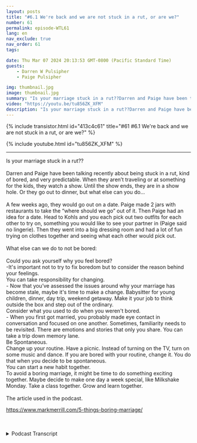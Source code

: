 ```yaml
---
layout: posts
title: "#6.1 We're back and we are not stuck in a rut, or are we?"
number: 61
permalink: episode-WTL61
lang: en
nav_exclude: true
nav_order: 61
tags:

date: Thu Mar 07 2024 20:13:53 GMT-0800 (Pacific Standard Time)
guests:
    - Darren W Pulsipher
    - Paige Pulsipher

img: thumbnail.jpg
image: thumbnail.jpg
summary: "Is your marriage stuck in a rut??Darren and Paige have been talking recently about being stuck in a rut, kind of bored, and very predictable. When they aren’t traveling or at something for the kids, they watch a show. Until the show ends, they are in a show hole. Or they go out to dinner, but what else can you do…A few weeks ago, they would go out on a date. Paige made 2 jars with restaurants to take the “where should we go” out of it. Then Paige had an idea for a date. Head to Kohls and you each pick out two outfits for each other to try on, something you would like to see your partner in (Paige said no lingerie). Then they went into a big dressing room and had a lot of fun trying on clothes together and seeing what each other would pick out. What else can we do to not be bored:Could you ask yourself why you feel bored?-It's important not to try to fix boredom but to consider the reason behind your feelings.You can take responsibility for changing.- Now that you’ve assessed the issues around why your marriage has become stale, maybe it's time to make a change. Babysitter for young children, dinner, day trip, weekend getaway. Make it your job to think outside the box and step out of the ordinary.Consider what you used to do when you weren't bored. - When you first got married, you probably made eye contact in conversation and focused on one another. Sometimes, familiarity needs to be revisited. There are emotions and stories that only you share. You can take a trip down memory lane.Be Spontaneous.Change up your routine. Have a picnic. Instead of turning on the TV, turn on some music and dance. If you are bored with your routine, change it. You do that when you decide to be spontaneous.You can start a new habit together.To avoid a boring marriage, it might be time to do something exciting together. Maybe decide to make one day a week special, like Milkshake Monday. Take a class together. Grow and learn together. The article used in the podcast. https://www.markmerrill.com/5-things-boring-marriage/"
video: "https://youtu.be/tu856ZK_XFM"
description: "Is your marriage stuck in a rut??Darren and Paige have been talking recently about being stuck in a rut, kind of bored, and very predictable. When they aren’t traveling or at something for the kids, they watch a show. Until the show ends, they are in a show hole. Or they go out to dinner, but what else can you do…A few weeks ago, they would go out on a date. Paige made 2 jars with restaurants to take the “where should we go” out of it. Then Paige had an idea for a date. Head to Kohls and you each pick out two outfits for each other to try on, something you would like to see your partner in (Paige said no lingerie). Then they went into a big dressing room and had a lot of fun trying on clothes together and seeing what each other would pick out. What else can we do to not be bored:Could you ask yourself why you feel bored?-It's important not to try to fix boredom but to consider the reason behind your feelings.You can take responsibility for changing.- Now that you’ve assessed the issues around why your marriage has become stale, maybe it's time to make a change. Babysitter for young children, dinner, day trip, weekend getaway. Make it your job to think outside the box and step out of the ordinary.Consider what you used to do when you weren't bored. - When you first got married, you probably made eye contact in conversation and focused on one another. Sometimes, familiarity needs to be revisited. There are emotions and stories that only you share. You can take a trip down memory lane.Be Spontaneous.Change up your routine. Have a picnic. Instead of turning on the TV, turn on some music and dance. If you are bored with your routine, change it. You do that when you decide to be spontaneous.You can start a new habit together.To avoid a boring marriage, it might be time to do something exciting together. Maybe decide to make one day a week special, like Milkshake Monday. Take a class together. Grow and learn together. The article used in the podcast. https://www.markmerrill.com/5-things-boring-marriage/"
---
```


<div>
{% include transistor.html id="413c4c61" title="#61 #6.1 We're back and we are not stuck in a rut, or are we?" %}

{% include youtube.html id="tu856ZK_XFM" %}
</div>

---

<html><head></head><body><div>Is your marriage stuck in a rut??<br><br>Darren and Paige have been talking recently 
about being stuck in a rut, kind of bored, and very predictable. When they aren’t traveling or at something for the 
kids, they watch a show. Until the show ends, they are in a show hole. Or they go out to dinner, but what else can 
you do…<br><br>A few weeks ago, they would go out on a date. Paige made 2 jars with restaurants to take the “where 
should we go” out of it. Then Paige had an idea for a date. Head to Kohls and you each pick out two outfits for each 
other to try on, something you would like to see your partner in (Paige said no lingerie). Then they went into a big 
dressing room and had a lot of fun trying on clothes together and seeing what each other would pick out.&nbsp;
<br><br>What else can we do to not be bored:<br><br>Could you ask yourself why you feel bored?<br>-It's important 
not to try to fix boredom but to consider the reason behind your feelings.<br>You can take responsibility for 
changing.<br>- Now that you’ve assessed the issues around why your marriage has become stale, maybe it's time to make 
a change. Babysitter for young children, dinner, day trip, weekend getaway. Make it your job to think outside the box and step out of the ordinary.<br>Consider what you used to do when you weren't bored.&nbsp;<br>- When you first got married, you probably made eye contact in conversation and focused on one another. Sometimes, familiarity needs to be revisited. There are emotions and stories that only you share. You can take a trip down memory lane.<br>Be Spontaneous.<br>Change up your routine. Have a picnic. Instead of turning on the TV, turn on some music and dance. If you are bored with your routine, change it. You do that when you decide to be spontaneous.<br>You can start a new habit together.<br>To avoid a boring marriage, it might be time to do something exciting together. Maybe decide to make one day a week special, like Milkshake Monday. Take a class together. Grow and learn together.&nbsp;<br><br>The article used in the podcast. 

<a href="https://www.markmerrill.com/5-things-boring-marriage/">https://www.markmerrill.com/5-things-boring-marriage/</a>
<br><br><br></div>


<details>
<summary> Podcast Transcript </summary>

<p>﻿1</p>
<p>Hey, we're back.</p>
<p>It's been about, what, six months,maybe seven months since we podcast it.</p>
<p>It's been a crazy seven months.</p>
<p>We've had a lot going on. I guess.</p>
<p>We have.</p>
<p>And I think even when we dida few podcasts seven months ago,we only did a few podcastslike we haven't been fully back for it.</p>
<p>We've been focusing instantfor a really long time.</p>
<p>No, we haven't.</p>
<p>And I blame the suits for that.</p>
<p>No, not the the Mafia.</p>
<p>Apparel. Men's wear.</p>
<p>No, no TV shows, suits.</p>
<p>It's it's all its fault.</p>
<p>It consumed us for, what, eight seasons?yeah. Yeah.</p>
<p>And we did. We watched a lot. Okay. But.</p>
<p>But I know our listeners are dying to knowwhy we're back, right?</p>
<p>Aren't you all dying to know?</p>
<p>Because we finished shoots.</p>
<p>We finished. We're in the show.</p>
<p>Free time now.</p>
<p>We have free time.</p>
<p>So if you found a new you found a new showfor us to binge watch.</p>
<p>The rookie. The rookie.</p>
<p>We like that show. It's fun. Shotsget you. Okay.</p>
<p>So seriously,you have wanted to come back and podcastfor a really long time and I have beenthe one that has been hesitant.</p>
<p>Well and I have my own podcast Embracing</p>
<p>Digital Transformation that I write.</p>
<p>So I get my podcast fix already. Okay.</p>
<p>But I wanted a podcast with you.</p>
<p>Yeah, just brag about your other podcast.</p>
<p>I it's not bragging.</p>
<p>I get a little,you know, self-promotion, self-promotion.</p>
<p>But you know.</p>
<p>Listen, embracing digital transformation.</p>
<p>No, we actually want you to listento that one.</p>
<p>Yeah. Yes.</p>
<p>Because, you know,you're getting to the point where we can.</p>
<p>Start monetizing. Now. Yeah.</p>
<p>I think you made like a dollar. Lefta dollar 50.</p>
<p>So people, come on, you can help us out.</p>
<p>Help me buy a lemonade.</p>
<p>I was just saying I wanted the lemonade.</p>
<p>All right, but seriously,</p>
<p>So what were you going to say?</p>
<p>Why did we stop podcasting?</p>
<p>Why are we doing it again?</p>
<p>Well, like I said, you.</p>
<p>You have been wanting to start back up.</p>
<p>I have been feeling that we've kind ofsaid everything that there is to sayfrom our perspectiveabout blended families,because our podcast originally startedas a blended family podcast.</p>
<p>Yeah, but it never stuck just to blended.</p>
<p>You know, it didn't we.</p>
<p>Always talked about how to make lemonadewhen life throws you lemons.</p>
<p>Right?</p>
<p>Which is in our introand things like that.</p>
<p>So it kind of already gone that way.</p>
<p>But we're even moving further awayfrom blended families.</p>
<p>Why is that? Paige Not just becausebecause ouryoungest are now moving out of the house.</p>
<p>We're moving to a different space.</p>
<p>So sad.</p>
<p>We have a junior and a senior. That's it.</p>
<p>That's all the stuff anyway.</p>
<p>But yeah, I just I just felt like,</p>
<p>Do we have anything new to say?</p>
<p>Does anybody care about whatwe have to say?</p>
<p>Haven't we said it all?</p>
<p>So that's how I kept feeling.</p>
<p>But in the last month or so,we've been talking about,we really enjoy doing a podcast together.</p>
<p>It it's fun.</p>
<p>It is. It's fun.</p>
<p>It's cheaperthan going to marriage therapy.</p>
<p>That is true.</p>
<p>And this actually gets ustalking a lot about stuff.</p>
<p>Yeah,sometimes I don't want to talk about.</p>
<p>I was going to say, you know, we shouldmaybe have some episodes that arewhere's the lemonade after the recording?</p>
<p>Because Darren doesn't see these thingsuntil we're actually recording.</p>
<p>Like he</p>
<p>I just pulled this up and he was like.</p>
<p>Yeah, the Paige has all the research forthe episodes and then I'm I'm just a tool.</p>
<p>Yeah, well, yeah, you get.</p>
<p>I'm just a tool.</p>
<p>I'm going to I'm going to leave that onealone.</p>
<p>You get the recordingset up and all of that,and then you literally seewhat I have put together, the outline.</p>
<p>We don't have a script.</p>
<p>I just put together an outline.</p>
<p>You see thatas we're getting ready to record.</p>
<p>You know.</p>
<p>Sometimes as we're recording, I'mreading it going, what's. Yes?</p>
<p>So then we if it's anythingnoteworthy,we might have a longer conversation,a dicier conversationafter we stop recording.</p>
<p>So maybe so maybe we should record that.</p>
<p>That'll be on our paid version.</p>
<p>You can find that on YouTube.yeah.</p>
<p>If you subscribe, we'll. We'll set it up.</p>
<p>You can subscribe and see the see the postepisode discussion.</p>
<p>Some outtakes that might be more excitingthan the recording.</p>
<p>Ah, but today we're going to talk aboutwhen your marriage is stuck in a rut.</p>
<p>What's it? Let's get to that.wait, we didn't finishtalking about our new format.okay.</p>
<p>So we're not just going to be talkingabout blended families.</p>
<p>We are going to have one.</p>
<p>We're goingto have four out of the four weeks.</p>
<p>We're going to talk about four differentthings or talk about relationships.</p>
<p>One week we're going to talk about blendedfamilies.</p>
<p>One week we're going to talk aboutwhat are the other travel.</p>
<p>Yeah, travel, maybe date ideas,</p>
<p>I think one.</p>
<p>And then the other one iswe're going to talk about a current eventbecause I know you're all dying to have</p>
<p>Darren Paige talk about current events.</p>
<p>You need to know how we feel about.</p>
<p>Yeah, well.</p>
<p>We'll we'll obviously pick thingsthat we don't agree onbecause that's more fun to listen to.</p>
<p>That's that's really easy.</p>
<p>We don't agree on a lot of stuff,you know.</p>
<p>Until we're done with the conversation,then she obviously agrees with that.yeah. Always, always.</p>
<p>I think 95% of our conversationsend with let's just agree to disagree.</p>
<p>I think she just likes to disagreewith you.</p>
<p>Do say that you're like,why do you want to argue with me?</p>
<p>Yeah, because I just do.</p>
<p>Okay, now back to so todaywe're going to talk aboutare you stuck in a rutwith your relationship?</p>
<p>Because we've we've been feeling that way,especially after we finish suits.</p>
<p>Well, yeah, because our whole.</p>
<p>Our whole world revolves around suits.</p>
<p>Derek, do you have timeto watch your suits for lunch?</p>
<p>Yeah, I do. It's 40 minutes long.</p>
<p>Yeah. Okay.</p>
<p>That is pretty.</p>
<p>Is pretty sad. Our date night,it was like what you want to do tonight?</p>
<p>Let's get some takeout and watch suits.</p>
<p>Yeah, we can.</p>
<p>We can slam downfive episodes of suits and one.my goodness.</p>
<p>We did watch suits on video, Angel. We.</p>
<p>We had to. There is.</p>
<p>Yeah.</p>
<p>If you don't know what good Angel is,look it up it, itcleans up the language or anything elsethat's in our show.</p>
<p>So we did watch it on Ben because there'squite a bit of swearing in it.</p>
<p>So we have been talking aboutare we stuck in a rut?</p>
<p>Are we are we pretty boring?</p>
<p>And so several weeks agowe were like, hey, date nights coming up,what should we do?</p>
<p>And we literally were like,</p>
<p>What should we do?</p>
<p>What should we do?</p>
<p>So we plan for how to do dating.</p>
<p>We what? Yeah, we put we plan it.</p>
<p>We said, what should we do for play?</p>
<p>And you said, Hey, let's plan outsome dates and do something about that.</p>
<p>And that'swhat we ended up doing that night.</p>
<p>We didn't go out at all.</p>
<p>We just sat around and talked about thingsthat we could do, ideas let's remember.</p>
<p>No, I don'tremember that.</p>
<p>That's all we ask. What we have.</p>
<p>So we did.</p>
<p>And that's what led to your jaw idea.</p>
<p>Know the joke?</p>
<p>Okay. Okay.</p>
<p>Don't you remember? Yes. So the Jared.</p>
<p>So let me explain the jar idea.</p>
<p>I have two jars because I don't knowif you guys are like this,but we spend probably a half hour whenwe go out to dinner going, where do we go?</p>
<p>I don't care.</p>
<p>Where do you want to go? I don't know.</p>
<p>Where do you want to go?</p>
<p>And then, you know, one of us might saywe should go here.</p>
<p>Another one goes, I.</p>
<p>I just had. That.</p>
<p>Okay. No, no, I'll say the truth there.</p>
<p>I know it's always Darren that always says</p>
<p>I'm not in the mood for that.</p>
<p>That not</p>
<p>I eat anything and everything.</p>
<p>That's true, anything, anytime.</p>
<p>But okay. So it should go.</p>
<p>No, it's your turn to pick and I'll go,okay, we're going to do Mexican because.</p>
<p>That's not true.</p>
<p>I'll say do anything except for Indian.</p>
<p>I don't like Indian food. That's right.</p>
<p>And then I say,</p>
<p>All right, let's go to Mexican.</p>
<p>She goes, I might if I had that for lunch.</p>
<p>I don't want for.</p>
<p>I think we all relate to this.</p>
<p>So any who.</p>
<p>Okay, I made two jars.</p>
<p>One jar has like fast casual restaurants,restaurants we've been wanting to tryand which restaurants we already like.</p>
<p>Yeah, the other one is nicer.</p>
<p>Restaurantssit down, more expensive restaurants,which I don't typically like those.</p>
<p>I don't. Know.</p>
<p>But you like sitting down and do.</p>
<p>I don't know.</p>
<p>I hate spending money on on food.</p>
<p>I don't know.</p>
<p>I think it's just a waste.</p>
<p>But anyway, so we have two jars. Soa couple of weeks agowe picked one out of the night store.</p>
<p>Yeah. And we went to Sienna.</p>
<p>It was a great dinner,but we were trying to decide at dinner.</p>
<p>We were trying to decidewhat we were going to do.</p>
<p>Yeah.</p>
<p>After dinner and what we end up doing.</p>
<p>I said, drive to Kohl's.that's right.</p>
<p>Yeah, you did? Yeah.</p>
<p>I said, Drive to Kohl's.</p>
<p>And you said,</p>
<p>Why are we going to go shopping?</p>
<p>Yeah.</p>
<p>You were like,</p>
<p>No, Christmas just happened.</p>
<p>We've spent a lot of money.</p>
<p>Why are we going to Kohl's? I'm like,</p>
<p>Just go to Kohl's.</p>
<p>So we went to Kohl's and we got in thereand I said, Okay, you go pick outtwo outfits for me to try on thatyou want to see me try on two trap.</p>
<p>And it's a trap.</p>
<p>I went and picked out two outfitsfor you to try it.</p>
<p>And then you did asked me if you couldpick out lingerie for me to try.</p>
<p>I which I said, no,this was not that kind of date.</p>
<p>I was boring. They told you?</p>
<p>No, We had a lot of fun.</p>
<p>It was fun.</p>
<p>So you picked outyou actually picked out like.</p>
<p>Four out four outfits.</p>
<p>Because you picked outlike you picked a silly one.</p>
<p>All you have to do is silly one.</p>
<p>I didn't pick a silly one for you.</p>
<p>No, you didn't.</p>
<p>I picked out. But it was interesting.</p>
<p>It's interesting, though, to see what your</p>
<p>I like scene.</p>
<p>What does it mean?</p>
<p>I'm going to dress that way.</p>
<p>But I like to seebut I think.</p>
<p>Was the it was the leather booty shortsthat she wouldn't put on.</p>
<p>No it.</p>
<p>Was. Itit was actually interesting because.</p>
<p>I dressed you preppy.</p>
<p>You did, as anyone knows who knows me.</p>
<p>I love clothes, I love shopping,</p>
<p>I love buying clothes.</p>
<p>I love wherenew outfits, love it, love it all.</p>
<p>Darren knows this about me.</p>
<p>And so I wanted to see.</p>
<p>But I mean, I don't get your inputvery often on what I buy or what I wear.</p>
<p>So I was curiousto see what you would pick out for me.</p>
<p>And it was all preppy and I used to love.</p>
<p>I mean, hello, I'm from the eighties.</p>
<p>Preppy.</p>
<p>Preppy works for me.</p>
<p>But you didn't get anything.</p>
<p>I did. I bought that one shirt. yeah?no. We bought the one shirt for me. yeah.</p>
<p>And then the fun outfit I got her,which was the elf costume.</p>
<p>Yeah, it was on clearance for $6.</p>
<p>Yeah, it's.</p>
<p>It's the outfit from Elf that Jovi wearswhen she grows up as well.</p>
<p>So we bought that.</p>
<p>It was actually.</p>
<p>It was cute. And I will wear that.</p>
<p>Yeah, it's pretty cute.</p>
<p>And then I picked out two outfitsthat I wanted you to try onand you got a chance to see them.</p>
<p>And they were preppy outfits.</p>
<p>They were preppy outfits.</p>
<p>I love you in preppy outfits,but you didn't want to buy anything.</p>
<p>No, I'm still.</p>
<p>Losing you, still losing weight.</p>
<p>So you want to buy anything yet? Butit was fun we went into.</p>
<p>Trust me,</p>
<p>Kohl's is dead on a Friday night.</p>
<p>There was no one there.</p>
<p>And so we went.</p>
<p>We didn't knowif you were supposed to do this or not.</p>
<p>We went into a dressing roomand we picked the big one, and we.</p>
<p>We changed our clothes right there.</p>
<p>Yeah, we changed.</p>
<p>We were in the same dressing roomtogether.</p>
<p>I don't know if you're actually supposedto do that in Kohl's,but nobody said anything.</p>
<p>Like I said, nobody was there.</p>
<p>So it was fun. It was really fun.</p>
<p>That was our date.</p>
<p>Yeah. Yeah, it was fun. So.</p>
<p>So doing things.</p>
<p>I guess what you're saying iswe need to do things that area little out of the ordinary. Yes.</p>
<p>Then your typical date night of fast foodand watching shows. Yes.</p>
<p>Not fast food.</p>
<p>We don't eat fast food.</p>
<p>We fast, casual, fast, casual.</p>
<p>Well, I'm just saying we would neverget Burger King or McDonald's.</p>
<p>GROSS.</p>
<p>We get Chipotle or or our Thai for our.</p>
<p>Podcast is not sponsoredby McDonald's or Burger King now.</p>
<p>But if they would have,they want to be kids.</p>
<p>I think you</p>
<p>I think you killed that one just now.</p>
<p>Okay, So Idid some research.</p>
<p>Yep. You did?</p>
<p>On, you know, Mr.</p>
<p>Google and said, you know, stuck in a rut.</p>
<p>Marriages.</p>
<p>What what can we doto not be bored in our marriage?</p>
<p>Because I think it's important.</p>
<p>I think it's importantto not be stuck in a rut.</p>
<p>When you found a couple of articles,right?</p>
<p>I did. I did.</p>
<p>You can find those onthe on the blog site.</p>
<p>We always reference the articles.</p>
<p>There's a link thereso you can look at those.</p>
<p>But you zoned in on one five thingsof a boring marriage.</p>
<p>Five things, two of.</p>
<p>A boring marriage.</p>
<p>Well, five things to do</p>
<p>To not have a boring marriage.</p>
<p>Yes, to help boredom.</p>
<p>So the first one, ask yourself, Darren.</p>
<p>I'm going to.</p>
<p>Ask yourselfwhy you feel bored in our marriage.</p>
<p>I don't feel bored in my marriage.</p>
<p>That is true.</p>
<p>It was methat was feeling bored. Marriage.</p>
<p>I'm perfectly fine staying homeand watching suits and eating Thai.</p>
<p>Yes, you are.</p>
<p>But you're also.</p>
<p>That's one thing I love about you.</p>
<p>You will do anything like literallyif I say we should stay on tonight,watch you. You're like, Great.</p>
<p>If I say let's go out and go dancing,you would say, Great, like you.</p>
<p>You are just you are flexible.</p>
<p>You will you are great that way.</p>
<p>So it says in this article,</p>
<p>Ask yourself why you feel bored.</p>
<p>So it says it's importantnot to try to simply fix boredom,but to consider the reasonbehind your feelings.</p>
<p>So, honey, why do you feel bored?</p>
<p>I just.</p>
<p>It's just like nightafter night of doing the same thing.</p>
<p>I think that's boring.</p>
<p>Okay, so on monotony.</p>
<p>Monotony. Not so many nights.</p>
<p>We'll watch the bat.</p>
<p>No, Tuesday nightswe watch the bachelor bachelor.</p>
<p>Wednesday nights we'll watch Rookie.</p>
<p>I got.</p>
<p>And then Thursday nights we'll watch Rickyand then Friday night to watch for a key.</p>
<p>No, we'll throw on another showand then we'll be on Friday.</p>
<p>Night four. Okay.</p>
<p>But I see what you're saying.</p>
<p>If it's the same thing overand over again, then you become complacentin your relationship.</p>
<p>You do.</p>
<p>And I think that it takes you startnot even really communicatingwith each other.</p>
<p>Like it's just like you're.</p>
<p>Not you're just complacent.</p>
<p>You're just on your treadmill of we knowwhat we're going to do, let's do it.</p>
<p>And you know what I mean?</p>
<p>Yeah, we've donea lot of different fun, fun dates.</p>
<p>You remember thatone progressive dinner that we did? Yes.</p>
<p>But that was like,you know, two years ago. So.</p>
<p>Yeah, I know. Butwe can't do the sameprogressive dinnerevery week that get boring.</p>
<p>I think.</p>
<p>I think what we're trying to say isyour relationships are always going to gothrough theseups and downs. And yes.</p>
<p>You'll be busy with workor grandkids or kids.</p>
<p>And in the most important relationship,you have is the one with your spouse.</p>
<p>So you got to spice it up.</p>
<p>Okay.</p>
<p>So number one, ask yourselfwhy you feel bored.</p>
<p>Okay. Okay. So we did that one,take responsibility for changing.</p>
<p>So this is not changing your spouse?</p>
<p>No, this is changing you.</p>
<p>So it says now that you've assessedthe issues around why you're bored,it's time to make a change.</p>
<p>So it's suggested,you know, if you have young children,make sure you're arrangingfor a babysitter, you know, once a week,every other week, whatever you can afford,you know, make sureyou're going out to dinner or to lunch.</p>
<p>Make sure, you know, do day trips,do a weekend getaway, which we just did.</p>
<p>We just did.</p>
<p>We just did a weekend getaway for Darren'sbirthday, which is in January.</p>
<p>I got him tickets to the opera.</p>
<p>There was an opera coming to Sacramento,and Darren loves the opera and.</p>
<p>This was a weird opera.</p>
<p>It was a weird opera.</p>
<p>It was really weird. But it was fun.</p>
<p>We dressed up.</p>
<p>It was fun.</p>
<p>It's fun. I love I love dressing up.</p>
<p>She and Paigeall dressed to the nines and everyone'slooking at her when we walk in.yes, everyone. Everyone is looking at me.</p>
<p>How many commentsdid you get at the opera about your dress?</p>
<p>Everyone.</p>
<p>What commentsdid you get in the opera about your dress?</p>
<p>I got a few people liked my dress.</p>
<p>Yes, but yes.</p>
<p>I'm glad that you thinkthat everyone's looking at me. They are.</p>
<p>That's really.</p>
<p>I'm walking behind youwatching and staring him down.my mother.</p>
<p>Just so we just did that.</p>
<p>That was really fun.</p>
<p>And it was chill. Like,we didn't do a whole lot.</p>
<p>We slept in.</p>
<p>You are working on your dissertation?</p>
<p>I took a nap.</p>
<p>Like it was not anything exciting,but it was just nice to.</p>
<p>Just was different. It was fun.</p>
<p>Was just to not havethe responsibilities of being.</p>
<p>So that was very much out of the ordinary.</p>
<p>Yes. So it says in this article,</p>
<p>I like thissaid,make it your job to think outside the box.</p>
<p>Step out of the ordinary.</p>
<p>So now, obviously, if you're both workingfull time, you can't make ityour full time job to think outside ofthe box for your date nights.</p>
<p>But if one of you hasa more flexible schedule than the other,maybe you can, you know, that personcan take it upon themselves, right?</p>
<p>To be like, Hey,</p>
<p>I'm going to come up with some ideas.</p>
<p>But it also has to be balanced.</p>
<p>Occasionallythe other person has to step inand say, you know, Hey, I'll come upwith an idea for this weekend. But.</p>
<p>Well,and there's also lots of books out there.</p>
<p>Yeah, 100, 100 dating ideas or we've gotone that we scratch off and Yeah.</p>
<p>And they don't cost a lot.</p>
<p>And you can do some really fun thingswithout it costing a whole lot.</p>
<p>Just change things up, I guess is what.</p>
<p>And as soon as it starts to get warmer,which here in California,it is gorgeous today.</p>
<p>There's so much more to do when it's niceoutside.</p>
<p>Yeah, you can go paddleboarding,you can go to the lake and have a picnic.</p>
<p>I mean, you can go onhikes are so bike rides.</p>
<p>There's so many things to dowhen the weather's nice.</p>
<p>All right.</p>
<p>Okay.</p>
<p>Next one, Consider what you used to dowhen you weren't bored.</p>
<p>Isn't that interesting?</p>
<p>So it said when you firstgot married, you probably made eye contactin conversation.</p>
<p>Right?</p>
<p>And you focused on one another, right?</p>
<p>Right.</p>
<p>Because you werestill learning about each otherand you were still super interested.</p>
<p>And then it says sometimesfamiliarity needs to be revisited.</p>
<p>So it says talk aboutlike there's stories and things thathave happened that only you and I shareand that only you and I know about itsaid, Take a trip down memory.</p>
<p>Lane like that one time.</p>
<p>You remember that one time? Yep,</p>
<p>I do remember. There's lots of one time.</p>
<p>So when I would talk about that.</p>
<p>But no, it's just take a trip downmemory lane.</p>
<p>Like what?</p>
<p>So when you go out to dinnerand if you're like, Wow,there's nothing for us to talk aboutbesides the kids or work, right?</p>
<p>So take it, you know, reminisceabout when you were dating,about when you're, you know,your wedding day or the first year.</p>
<p>Just reminisceabout some of the good times.</p>
<p>And I really like that one.</p>
<p>No, I like that one, too.</p>
<p>Now, the eye contact thingthat can be kind of hard.</p>
<p>Because you're looking at your phone.</p>
<p>No one not looking at my phone.</p>
<p>I said, that's what you know.</p>
<p>As men. No, the trick, right.</p>
<p>You don't have to look at her eyesthe whole time.</p>
<p>You can look at her eyebrows.my gosh.</p>
<p>Her ears or her nose.</p>
<p>Because it gets boringlooking in my eyes. No.no. It's.</p>
<p>Some people feel uncomfortablelooking in other people's eyes.</p>
<p>Well, now, when you're married, doyou feel uncomfortable looking in my eyes?</p>
<p>No, I don't.</p>
<p>But I know people that.</p>
<p>Do looking at their spouses eyes.</p>
<p>That's weird.</p>
<p>If you're. If you're uncomfortablelooking at your spouse.</p>
<p>I'm really sorry for all the people.</p>
<p>My wife just offended that.</p>
<p>You need to get some counselingif you're uncomfortablelooking in your spouse's eyes.</p>
<p>I'm just going to put that out there.</p>
<p>I'm sorry for the offense she just put on.</p>
<p>Okay. Number four,be spontaneous.</p>
<p>Change up your routine.</p>
<p>You know, I think this isthis has become an issue because of COVID.</p>
<p>I work from home now.</p>
<p>Yes. Right.</p>
<p>So before the house was your.</p>
<p>It was my domain domain.</p>
<p>Now it is House is my domainand your domain together.</p>
<p>Yeah.</p>
<p>Which I think is hilarious becauseyou move me from my man cave upstairsto the office downstairs,which is in the center of her domain.</p>
<p>So it's because I wanted the game roomto truly be a game room.</p>
<p>I think you. Just want me around. I do.</p>
<p>I want you within ten feet of me all dayfreaking long.</p>
<p>You got it right.</p>
<p>I'm at home more than you are now.</p>
<p>That is very true.</p>
<p>That is true.</p>
<p>Okay, But yes, be spontaneous.</p>
<p>So instead of turning on the TV,that's your go to that's an easy go to.</p>
<p>It's a turn on some music dance.</p>
<p>Talk aboutyour what music was at your weddingor what was our songwhen we were dating like dance to those.</p>
<p>It says if you're bored with your routine,change the routine.</p>
<p>Well, there's a lot of really interestingthings that you may not even think of.</p>
<p>Some of the routines you can dois go to a high school sporting event.</p>
<p>They're pretty cheap.</p>
<p>Yeah. Yeah, they are.</p>
<p>And that can be a lot of fun, too,you know?</p>
<p>And then that'll bring back memoriesof when you were in high schoolthat you could share with your spouse.</p>
<p>Maybe you went to high schooltogether. Yep.</p>
<p>Or there's alwayscommunity things going on.</p>
<p>You'd be surprisedat how many community eventsthere are in your wherever you live.</p>
<p>There's lots going onthat you can explore is interesting.</p>
<p>Even when we were on our little getaway,we just went to,we just went 25 minutes awaylike we did not go far.</p>
<p>And we spent the night at a hoteland we were chilling.</p>
<p>But then I found this mansionthat wasjust 10 minutes away from our hotel,walking for free that you can tour.</p>
<p>And we went and did that.</p>
<p>Yeah, that was fun. It was. Fun.</p>
<p>Yeah. We learned a little bitabout the history in California. Yeah.</p>
<p>And it's just interestingthat they're thingsthat are so close to your homethat you haven't even exploredand they don't have to cost much money.</p>
<p>So they may be spontaneous.</p>
<p>Be spontaneous.</p>
<p>Okay, This next one I think is hilarious.</p>
<p>Okay. It's start a new have it together.</p>
<p>Why is a hilarious.</p>
<p>Because it's a habitwhich means it's repetitive,which means itthen becomes boring later on.my gosh.</p>
<p>Well, not for a bit.</p>
<p>Not for a bit. All right.</p>
<p>So one of the ones they had,</p>
<p>I think this one's funny as well.</p>
<p>Milkshake Monday.</p>
<p>And in our house, if you have a milkshake</p>
<p>Monday, you have an upset</p>
<p>Monday night upset tummy Monday night.</p>
<p>And a tired Tuesday for being upsettummy all night.</p>
<p>Yes I know I like. I like this idea where.</p>
<p>I had you.</p>
<p>Every Thursday morning we're going to goand we did this where we weren'tstuck in a total rush.</p>
<p>We started playing pickleball Mondaymorning. It's just we did.</p>
<p>Just you and I. Yeah, that was fun.</p>
<p>It was fun.</p>
<p>We need to get back to that.</p>
<p>We haven't. We've been hit and miss.</p>
<p>But yeah,it says to not have a boring marriageit might take some,you know, takes some doingsome exciting things togetheror like you said,just making like one special like Yeah,</p>
<p>I kind of like that idea.</p>
<p>Like one day a week is special.</p>
<p>It's whatever it isfor just you and your spouse.</p>
<p>And do you think this iseven more important?</p>
<p>Has you become empty nesters? Yes.</p>
<p>Which we're getting close to, Right?</p>
<p>We've got a year and a half and. Yep.</p>
<p>Paige, you can be crying every daybecause she misses the boys. Yep.</p>
<p>I think it's really importantbecause, man,your days can just run into one another.</p>
<p>So you could do Taco Tuesdaymilkshake Monday.</p>
<p>Everything is around food,</p>
<p>I just sayyou can volunteer.</p>
<p>There's plenty of placesthat will take volunteers where you can govolunteer for two or 3 hours a week.</p>
<p>Yeah, and on the same day.</p>
<p>And that could be.</p>
<p>That could be a really great thingto do as a coupleor even do individually,because now you have something to talkwith your spouse. Yes.</p>
<p>I mean, say it does. I mean, this did sayyou starting to have it together.</p>
<p>But I think it's also equally as importantto do things on your own.</p>
<p>And then you have something to talk about,</p>
<p>Right.</p>
<p>Like I did this todayand I'm going to share this. So.</p>
<p>Yeah. Well, hey.</p>
<p>And so it was really funnyat the food bank where I was today,where someone brought in,you know, £5,000 of mashed potato pearls.</p>
<p>And you know what we do with it?</p>
<p>We didn't know what to do with it.</p>
<p>You know, just little things that you doevery day that will bring up conversationand help you continue to connectwith your spouse.</p>
<p>Sounds good.</p>
<p>Sounds likewe're not stuck in a rut anymore.</p>
<p>I don't thinkwe were really stuck in a rut.</p>
<p>It was justwe were just sad because suits ended.</p>
<p>That's all it was.</p>
<p>You were just going through withdrawals.</p>
<p>Show hole, show hole.</p>
<p>All right, Our lemonade moment of the.</p>
<p>Week has to do with our little getaway.</p>
<p>So because I've been attendingthe same hotel chain for 30 years,we get access to the club lounge,which is really kind of cool,because they have desserts at nightand we get free breakfast in the morning.</p>
<p>So it's kind of fun.</p>
<p>So we go to the lounge to get dessertand they had chocolate cheesecake thereand we were like,</p>
<p>Yes, we'll come back later and get that.</p>
<p>After we go eat some dinner, we'll comeback and get a chocolate cheesecake.</p>
<p>We came backand there was a family in therewith four little kids and they tookall the chocolate cheesecake.</p>
<p>Yeah, they were sitting there withall these cheesecakes in front of them.</p>
<p>I think they were going to take them backto their hotel.</p>
<p>I don't know.</p>
<p>Those kids looked like they took one biteand it was like, I'm going to take onebite and throw it away. And I was like,</p>
<p>Are you kidding me?</p>
<p>I wanted that chocolate cheesecake.</p>
<p>But the lemonade from thatis itbecause there was no chocolate cheesecake?</p>
<p>It saved me from gettinga stomach ache that night because I.</p>
<p>I would not have been able to resistresist the chocolate cheese.</p>
<p>So. All right.</p>
<p>So we found some lemonade.</p>
<p>We did, even though weliterally were like, seriously.</p>
<p>And we actually that work there.</p>
<p>Is there anymore in the back.</p>
<p>She said, Nope, we're all out.</p>
<p>More like kids, little kid.</p>
<p>I know.</p>
<p>I was like, I'm going to go stealthat chocolate cheesecake from that kid.</p>
<p>I don't care if they took a bite out.</p>

</details>
